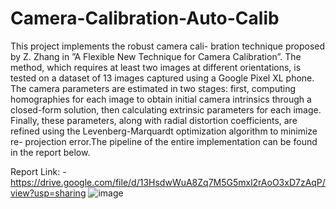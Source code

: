 # Camera-Calibration-Auto-Calib
This project implements the robust camera cali-
bration technique proposed by Z. Zhang in ”A Flexible New
Technique for Camera Calibration”. The method, which
requires at least two images at different orientations, is tested
on a dataset of 13 images captured using a Google Pixel XL
phone. The camera parameters are estimated in two stages:
first, computing homographies for each image to obtain initial
camera intrinsics through a closed-form solution, then calculating
extrinsic parameters for each image. Finally, these parameters,
along with radial distortion coefficients, are refined using the
Levenberg-Marquardt optimization algorithm to minimize re-
projection error.The pipeline of the entire implementation can be found in the report below.

Report Link: - https://drive.google.com/file/d/13HsdwWuA8Zq7M5G5mxl2rAoO3xD7zAqP/view?usp=sharing
![image](https://github.com/user-attachments/assets/55849825-eb71-4633-a34a-78fa4a577d71)

